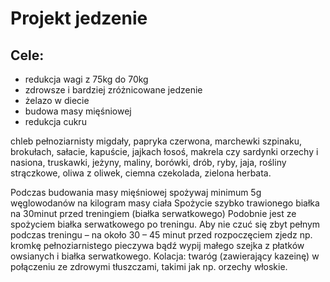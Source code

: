 Projekt jedzenie
================

Cele:
-----
- redukcja wagi z 75kg do 70kg
- zdrowsze i bardziej zróżnicowane jedzenie
- żelazo w diecie
- budowa masy mięśniowej
- redukcja cukru


chleb pełnoziarnisty
migdały, papryka czerwona, marchewki
szpinaku, brokułach, sałacie, kapuście, jajkach
łosoś, makrela czy sardynki
orzechy i nasiona, truskawki, jeżyny, maliny, borówki, drób, ryby, jaja, rośliny strączkowe, oliwa z oliwek, ciemna czekolada, zielona herbata.

Podczas budowania masy mięśniowej spożywaj minimum 5g węglowodanów na kilogram masy ciała
Spożycie szybko trawionego białka na 30minut przed treningiem (białka serwatkowego)
Podobnie jest ze spożyciem białka serwatkowego po treningu.
Aby nie czuć się zbyt pełnym podczas treningu – na około 30 – 45 minut przed rozpoczęciem zjedz np. kromkę pełnoziarnistego pieczywa bądź wypij małego szejka z płatków owsianych i białka serwatkowego.
Kolacja:  twaróg (zawierający kazeinę) w połączeniu ze zdrowymi tłuszczami, takimi jak np. orzechy włoskie.
